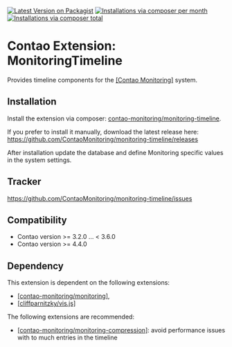 [![Latest Version on Packagist](http://img.shields.io/packagist/v/contao-monitoring/monitoring-timeline.svg?style=flat)](https://packagist.org/packages/contao-monitoring/monitoring-timeline)
[![Installations via composer per month](http://img.shields.io/packagist/dm/contao-monitoring/monitoring-timeline.svg?style=flat)](https://packagist.org/packages/contao-monitoring/monitoring-timeline)
[![Installations via composer total](http://img.shields.io/packagist/dt/contao-monitoring/monitoring-timeline.svg?style=flat)](https://packagist.org/packages/contao-monitoring/monitoring-timeline)

Contao Extension: MonitoringTimeline
====================================

Provides timeline components for the [[Contao Monitoring]](https://github.com/ContaoMonitoring/monitoring) system.


Installation
------------

Install the extension via composer: [contao-monitoring/monitoring-timeline](https://packagist.org/packages/contao-monitoring/monitoring-timeline).

If you prefer to install it manually, download the latest release here: https://github.com/ContaoMonitoring/monitoring-timeline/releases

After installation update the database and define Monitoring specific values in the system settings.


Tracker
-------

https://github.com/ContaoMonitoring/monitoring-timeline/issues


Compatibility
-------------

- Contao version >= 3.2.0 ... <  3.6.0
- Contao version >= 4.4.0


Dependency
----------

This extension is dependent on the following extensions:

- [[contao-monitoring/monitoring]](https://packagist.org/packages/contao-monitoring/monitoring),
- [[cliffparnitzky/vis.js]](https://packagist.org/packages/cliffparnitzky/vis.js)

The following extensions are recommended:

- [[contao-monitoring/monitoring-compression]](https://packagist.org/packages/contao-monitoring/monitoring-compression): avoid performance issues with to much entries in the timeline